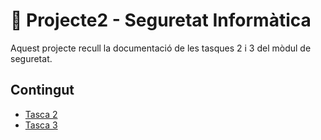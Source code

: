 
# 🚀 Projecte2 - Seguretat Informàtica

Aquest projecte recull la documentació de les tasques 2 i 3 del mòdul de seguretat.

## Contingut

- [Tasca 2](./tasca2)
- [Tasca 3](./tasca3)
